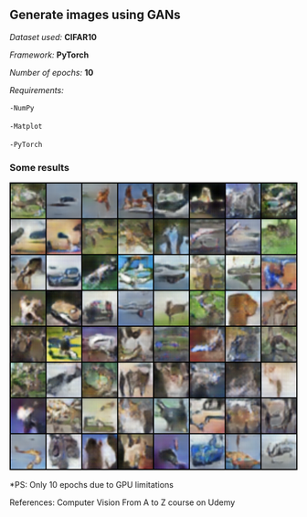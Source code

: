 ## Generate images using GANs

*Dataset used:* **CIFAR10**

*Framework:* **PyTorch**

*Number of epochs:* **10**


*Requirements:*

    -NumPy

    -Matplot

    -PyTorch


### Some results
![results](fake_samples_epoch_010_batch_700.png)

*PS: Only 10 epochs due to GPU limitations

References:
    Computer Vision From A to Z course on Udemy